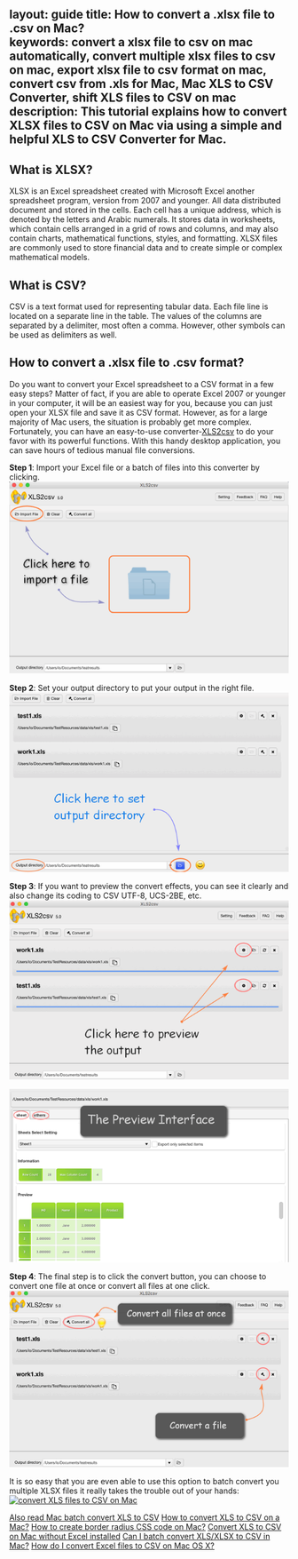 layout: guide
title: How to convert a .xlsx file to .csv on Mac?  
keywords: convert a xlsx file to csv on mac automatically, convert multiple xlsx files to csv on mac, export xlsx file to csv format on mac, convert csv from .xls for Mac, Mac XLS to CSV Converter, shift XLS files to CSV on mac
description: This tutorial explains how to convert XLSX files to CSV on Mac via using a simple and helpful XLS to CSV Converter for Mac. 
---

## What is XLSX?
XLSX is an Excel spreadsheet created with Microsoft Excel another spreadsheet program, version from 2007 and younger. All data distributed document and stored in the cells. Each cell has a unique address, which is denoted by the letters and Arabic numerals. It stores data in worksheets, which contain cells arranged in a grid of rows and columns, and may also contain charts, mathematical functions, styles, and formatting. XLSX files are commonly used to store financial data and to create simple or complex mathematical models.


## What is CSV?
CSV is a text format used for representing tabular data. Each file line is located on a separate line in the table. The values of the columns are separated by a delimiter, most often a comma. However, other symbols can be used as delimiters as well.


## How to convert a .xlsx file to .csv format?
Do you want to convert your Excel spreadsheet to a CSV format in a few easy steps? Matter of fact, if you are able to operate Excel 2007 or younger in your computer, it will be an easiest way for you, because you can just open your XLSX file and save it as CSV format. However, as for a large majority of Mac users, the situation is probably get more complex. Fortunately, you can have an easy-to-use converter-<a href="https://gmagon.com/products/store/xls2csv/" target="_blank" rel="nofollow me noopener noreferrer" >XLS2csv</a> to do your favor with its powerful functions. With this handy desktop application, you can save hours of tedious manual file conversions.

**Step 1**: Import your Excel file or a batch of files into this converter by clicking.
![](img/xls-howdoi-1.png)

**Step 2**: Set your output directory to put your output in the right file.
![](img/xls-howdoi-2.png)

**Step 3**: If you want to preview the convert effects, you can see it clearly and also change its coding to CSV UTF-8, UCS-2BE, etc.
![](img/xls-howdoi-3.png)

![](img/xls-howdoi-3-1.png)

**Step 4**: The final step is to click the convert button, you can choose to convert one file at once or convert all files at one click.
![](img/xls-howdoi-4.png)

It is so easy that you are even able to use this option to  batch convert you multiple XLSX files it really takes the trouble out of your hands:
<a href="https://gmagon.com/products/store/xls2csv/" target="_blank" rel="nofollow me noopener noreferrer" >
<img src="https://gmagon.com/asset/images/free-download.png" alt="convert XLS files to CSV on Mac" />

Also read
<a href="https://gmagon.com/guide/mac-batch-convert-xls-to-csv.html" target="_blank" rel="nofollow me noopener noreferrer" >Mac batch convert XLS to CSV</a>
<a href="https://gmagon.com/guide/convert-xls-to-csv-on-mac.html" target="_blank" rel="nofollow me noopener noreferrer" >How to convert XLS to CSV on a Mac?</a>
<a href="https://gmagon.com/guide/create-border-radius-css-mac.html" target="_blank" rel="nofollow me noopener noreferrer" >How to create border radius CSS code on Mac?</a>
<a href="https://gmagon.com/guide/convert-xls-on-mac-without-excel.html" target="_blank" rel="nofollow me noopener noreferrer" >Convert XLS to CSV on Mac without Excel installed</a>
<a href="https://gmagon.com/guide/can-i-batch-convert-xls-to-csv-mac.html" target="_blank" rel="nofollow me noopener noreferrer" >Can I batch convert XLS/XLSX to CSV in Mac?</a>
<a href="https://gmagon.com/guide/how-do-i-convert-excel-to-csv-mac.html" target="_blank" rel="nofollow me noopener noreferrer" >How do I convert Excel files to CSV on Mac OS X?</a>
